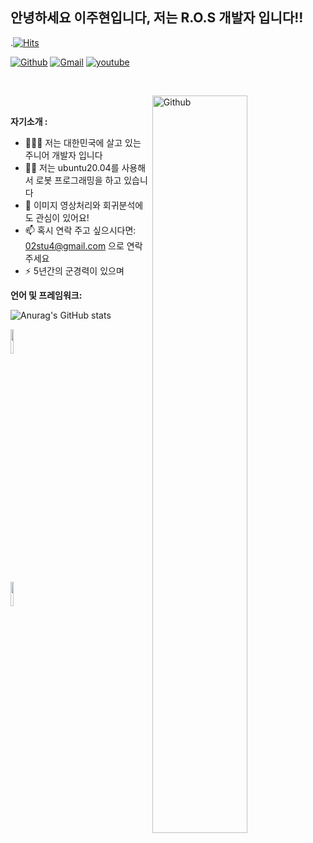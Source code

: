 
<!-- Your title -->
## 안녕하세요 이주현입니다,  저는 R.O.S 개발자 입니다!!


	
.[![Hits](https://hits.seeyoufarm.com/api/count/incr/badge.svg?url=https%3A%2F%2Fgithub.com%2Fleeeju)](https://hits.seeyoufarm.com) 

[![Github](https://img.shields.io/badge/-Github-000?style=flat&logo=Github&logoColor=white)](https://github.com/leeeju)
[![Gmail](https://img.shields.io/badge/-Gmail-c14438?style=flat&logo=Gmail&logoColor=white)](mailto:02stu4@gmail.com)
[![youtube](https://img.shields.io/badge/-youtube-c14438?style=flat&logo=Gmail&logoColor=white)](https://www.youtube.com/channel/UCLSgng38L1zVYUgOHEe1yOg)


&nbsp;

<!-- Talking about you -->

<!-- Any image aligned to the right. Beware the width -->
<img width="55%" align="right" alt="Github" src="https://raw.githubusercontent.com/onimur/.github/master/.resources/git-header.svg" />

&nbsp;

**자기소개 :**

- 👨🏽‍💻 저는 대한민국에 살고 있는 주니어 개발자 입니다 
- 👨‍💻 저는 ubuntu20.04를 사용해서 로봇 프로그래밍을 하고 있습니다 
- 🌱 이미지 영상처리와 회귀분석에도 관심이 있어요!
- 📫 혹시 연락 주고 싶으시다면: 02stu4@gmail.com 으로 연락 주세요
- ⚡️  5년간의 군경력이 있으며 


**언어 및 프레임워크:** 

![Anurag's GitHub stats](https://github-readme-stats.vercel.app/api?username=leeeju&show_icons=true&theme=radical)

  

  

  <code><img width="10%" src="https://www.vectorlogo.zone/logos/python/python-ar21.svg"></code>
 
  <code><img width="10%" src="https://www.vectorlogo.zone/logos/mysql/mysql-ar21.svg"></code>







